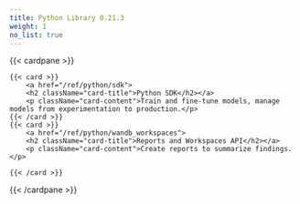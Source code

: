 ```yaml
---
title: Python Library 0.21.3
weight: 1
no_list: true
---
```

{{< cardpane >}}

    {{< card >}}
        <a href="/ref/python/sdk">
        <h2 className="card-title">Python SDK</h2></a>
        <p className="card-content">Train and fine-tune models, manage models from experimentation to production.</p>
    {{< /card >}}
    {{< card >}}
        <a href="/ref/python/wandb_workspaces">
        <h2 className="card-title">Reports and Workspaces API</h2></a>
        <p className="card-content">Create reports to summarize findings.</p>
    
    {{< /card >}}
{{< /cardpane >}}